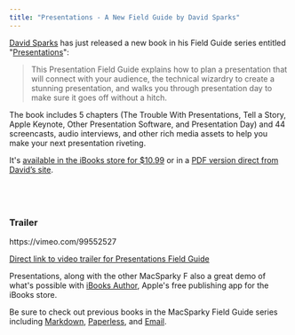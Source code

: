 ```yaml
---
title: "Presentations - A New Field Guide by David Sparks"
---
```

<p><a href="http://macsparky.com">David Sparks</a> has just released a new book in his Field Guide series entitled "<a href="http://macsparky.com/presentations">Presentations</a>":</p>
<blockquote><p>
  This Presentation Field Guide explains how to plan a presentation that will connect with your audience, the technical wizardry to create a stunning presentation, and walks you through presentation day to make sure it goes off without a hitch.
</p></blockquote>
<p>The book includes 5 chapters (The Trouble With Presentations, Tell a Story, Apple Keynote, Other Presentation Software, and Presentation Day) and 44 screencasts, audio interviews, and other rich media assets to help you make your next presentation riveting.</p>
<p>It's <a href="https://itunes.apple.com/ca/book/presentations/id890727601?mt=11&uo=4&at=10l4Ki" target="itunes_store">available in the iBooks store for $10.99</a> or in a <a href="http://macsparky.fetchapp.com/sell/saixahce">PDF version direct from David’s site</a>.</p>
<p><a href="https://itunes.apple.com/ca/book/presentations/id890727601?mt=11&uo=4&at=10l4Ki" target="itunes_store" style="display:inline-block;overflow:hidden;background:url(https://linkmaker.itunes.apple.com/htmlResources/assets/en_us//images/web/linkmaker/badge_ibooks-lrg.png) no-repeat;width:146px;height:40px;@media only screen{background-image:url(https://linkmaker.itunes.apple.com/htmlResources/assets/en_us//images/web/linkmaker/badge_ibooks-lrg.svg);}"></a></p>
<h3>Trailer</h3>
<p>https://vimeo.com/99552527</p>
<p><a href="https://vimeo.com/99552527">Direct link to video trailer for Presentations Field Guide</a></p>
<p>Presentations, along with the other MacSparky F also a great demo of what's possible with <a href="https://itunes.apple.com/ca/app/ibooks-author/id490152466?mt=12&uo=4&at=10l4Ki">iBooks Author</a>, Apple's free publishing app for the iBooks store.</p>
<p>Be sure to check out previous books in the MacSparky Field Guide series including <a href="https://chrisenns.com/2013/03/the-macsparky-markdown-field-guide/">Markdown</a>, <a href="https://chrisenns.com/2012/05/paperless-a-macsparky-field-guide/">Paperless</a>, and <a href="https://chrisenns.com/2013/11/email-by-david-sparks/">Email</a>.</p>
